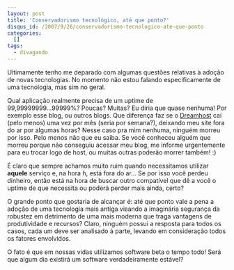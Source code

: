 ```yaml
--- 
layout: post
title: 'Conservadorismo tecnológico, até que ponto?'
disqus_id: /2007/9/26/conservadorismo-tecnologico-ate-que-ponto
categories: 
  []
tags:
  - divagando
---
```



Ultimamente tenho me deparado com algumas questões relativas à adoção de novas tecnologias. No momento não estou falando especificamente de uma tecnologia, mas sim no geral.

Qual aplicação realmente precisa de um uptime de 99,99999999...99999%? Poucas? Muitas? Eu diria que quase nenhuma! Por exemplo esse blog, ou outros blogs. Que diferença faz se o [Dreamhost][dh] cai (pelo menos) uma vez por mês (seria por semana?), deixando meu site fora do ar por algumas horas? Nesse caso pra mim nenhuma, ninguém morreu por isso. Pelo menos não que eu saiba. Se você conheceu alguém que morreu porque não conseguiu acessar meu blog, me informe urgentemente para eu trocar logo de host, ou muitas outras poderão morrer também! :)

É claro que sempre achamos muito ruim quando necessitamos utilizar __aquele__ serviço e, na hora h, está fora do ar... Se por isso você perdeu dinheiro, então está na hora de buscar outro compatível que dê a você o uptime de que necessita ou poderá perder mais ainda, certo?

O grande ponto que gostaria de alcançar é: até que ponto vale a pena a adoção de uma tecnologia mais antiga visando a imaginária segurança da robustez em detrimento de uma mais moderna que traga vantagens de produtividade e recursos? Claro, ninguém possui a resposta para todos os casos, cada um deve ser analisado à parte, levando em consideração todos os fatores envolvidos.

O fato é que em nossas vidas utilizamos software beta o tempo todo! Será que algum dia existirá um software verdadeiramente estável?

[dh]: http://www.dreamhost.com

